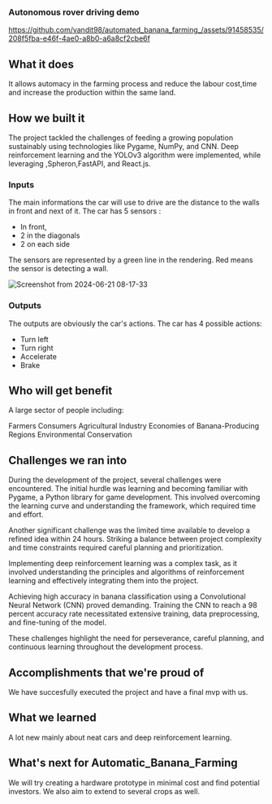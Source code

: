 
### Autonomous rover driving demo

https://github.com/vandit98/automated_banana_farming_/assets/91458535/208f5fba-e46f-4ae0-a8b0-a6a8cf2cbe6f


## What it does
It allows automacy in the farming process and reduce the labour cost,time and increase the production within the same land.

## How we built it
The project tackled the challenges of feeding a growing population sustainably using technologies like Pygame, NumPy, and CNN. Deep reinforcement learning and the YOLOv3 algorithm were implemented, while leveraging ,Spheron,FastAPI, and React.js. 

### Inputs

The main informations the car will use to drive are the distance to the walls in front and next of it. The car has 5 sensors :

- In front,
- 2 in the diagonals
- 2 on each side

The sensors are represented by a green line in the rendering. Red means the sensor is detecting a wall.

![Screenshot from 2024-06-21 08-17-33](https://github.com/vandit98/automated_banana_farming_/assets/91458535/06994d32-9cad-47ea-846e-6bd48c31fcbd)


### Outputs

The outputs are obviously the car's actions. The car has 4 possible actions:

- Turn left
- Turn right
- Accelerate
- Brake

## Who will get benefit
A large sector of people including:

Farmers
Consumers
Agricultural Industry
Economies of Banana-Producing Regions
Environmental Conservation

## Challenges we ran into
During the development of the project, several challenges were encountered. The initial hurdle was learning and becoming familiar with Pygame, a Python library for game development. This involved overcoming the learning curve and understanding the framework, which required time and effort.

Another significant challenge was the limited time available to develop a refined idea within 24 hours. Striking a balance between project complexity and time constraints required careful planning and prioritization.

Implementing deep reinforcement learning was a complex task, as it involved understanding the principles and algorithms of reinforcement learning and effectively integrating them into the project.

Achieving high accuracy in banana classification using a Convolutional Neural Network (CNN) proved demanding. Training the CNN to reach a 98 percent accuracy rate necessitated extensive training, data preprocessing, and fine-tuning of the model.

These challenges highlight the need for perseverance, careful planning, and continuous learning throughout the development process.



## Accomplishments that we're proud of
We have succesfully executed the project and have a final mvp with us.

## What we learned
A lot new mainly about neat cars and deep reinforcement learning.

## What's next for Automatic_Banana_Farming
We will try creating a hardware prototype in minimal cost and find potential investors. We also aim to extend to several crops as well.


